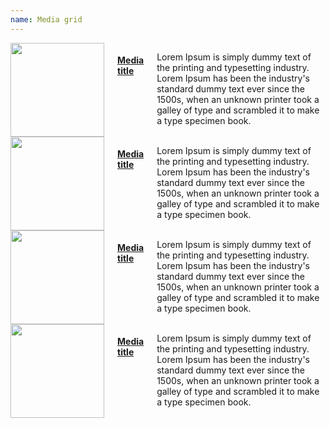 ```yaml
---
name: Media grid
---
```

<div class="row">
  <div class="columns three"><img src="http://placebeet.com/400x400" alt="" width="150"/>
    <h4><a href="#">Media title</a></h4>
    <p>Lorem Ipsum is simply dummy text of the printing and typesetting industry. Lorem Ipsum has been the industry's standard dummy text ever since the 1500s, when an unknown printer took a galley of type and scrambled it to make a type specimen book.</p>
  </div>
  <div class="columns three"><img src="http://placebeet.com/400x400" alt="" width="150"/>
    <h4><a href="#">Media title</a></h4>
    <p>Lorem Ipsum is simply dummy text of the printing and typesetting industry. Lorem Ipsum has been the industry's standard dummy text ever since the 1500s, when an unknown printer took a galley of type and scrambled it to make a type specimen book.</p>
  </div>
  <div class="columns three"><img src="http://placebeet.com/400x400" alt="" width="150"/>
    <h4><a href="#">Media title</a></h4>
    <p>Lorem Ipsum is simply dummy text of the printing and typesetting industry. Lorem Ipsum has been the industry's standard dummy text ever since the 1500s, when an unknown printer took a galley of type and scrambled it to make a type specimen book.</p>
  </div>
  <div class="columns three"><img src="http://placebeet.com/400x400" alt="" width="150"/>
    <h4><a href="#">Media title</a></h4>
    <p>Lorem Ipsum is simply dummy text of the printing and typesetting industry. Lorem Ipsum has been the industry's standard dummy text ever since the 1500s, when an unknown printer took a galley of type and scrambled it to make a type specimen book.</p>
  </div>
</div>
